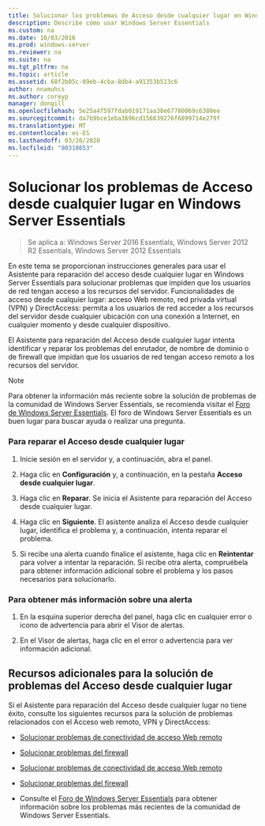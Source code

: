 ```yaml
---
title: Solucionar los problemas de Acceso desde cualquier lugar en Windows Server Essentials
description: Describe cómo usar Windows Server Essentials
ms.custom: na
ms.date: 10/03/2016
ms.prod: windows-server
ms.reviewer: na
ms.suite: na
ms.tgt_pltfrm: na
ms.topic: article
ms.assetid: 68f2b05c-09eb-4cba-8db4-a91353b513c6
author: nnamuhcs
ms.author: coreyp
manager: dongill
ms.openlocfilehash: 5e25a4f597fdab019171aa38e67780069c6380ee
ms.sourcegitcommit: da7b9bce1eba369bcd156639276f6899714e279f
ms.translationtype: MT
ms.contentlocale: es-ES
ms.lasthandoff: 03/26/2020
ms.locfileid: "80318653"
---
```

# <a name="troubleshoot-anywhere-access-in-windows-server-essentials"></a>Solucionar los problemas de Acceso desde cualquier lugar en Windows Server Essentials

>Se aplica a: Windows Server 2016 Essentials, Windows Server 2012 R2 Essentials, Windows Server 2012 Essentials

En este tema se proporcionan instrucciones generales para usar el Asistente para reparación del acceso desde cualquier lugar en Windows Server Essentials para solucionar problemas que impiden que los usuarios de red tengan acceso a los recursos del servidor. Funcionalidades de acceso desde cualquier lugar: acceso Web remoto, red privada virtual (VPN) y DirectAccess: permita a los usuarios de red acceder a los recursos del servidor desde cualquier ubicación con una conexión a Internet, en cualquier momento y desde cualquier dispositivo.  
  
 El Asistente para reparación del Acceso desde cualquier lugar intenta identificar y reparar los problemas del enrutador, de nombre de dominio o de firewall que impidan que los usuarios de red tengan acceso remoto a los recursos del servidor.  
  
> [!NOTE]
>  Para obtener la información más reciente sobre la solución de problemas de la comunidad de Windows Server Essentials, se recomienda visitar el [Foro de Windows Server Essentials](https://social.technet.microsoft.com/Forums/winserveressentials/threads). El foro de Windows Server Essentials es un buen lugar para buscar ayuda o realizar una pregunta.  
  
### <a name="to-repair-anywhere-access"></a>Para reparar el Acceso desde cualquier lugar  
  
1.  Inicie sesión en el servidor y, a continuación, abra el panel.  
  
2.  Haga clic en **Configuración** y, a continuación, en la pestaña **Acceso desde cualquier lugar**.  
  
3.  Haga clic en **Reparar**. Se inicia el Asistente para reparación del Acceso desde cualquier lugar.  
  
4.  Haga clic en **Siguiente**. El asistente analiza el Acceso desde cualquier lugar, identifica el problema y, a continuación, intenta reparar el problema.  
  
5.  Si recibe una alerta cuando finalice el asistente, haga clic en **Reintentar** para volver a intentar la reparación. Si recibe otra alerta, compruébela para obtener información adicional sobre el problema y los pasos necesarios para solucionarlo.  
  
### <a name="to-get-more-information-about-an-alert"></a>Para obtener más información sobre una alerta  
  
1.  En la esquina superior derecha del panel, haga clic en cualquier error o icono de advertencia para abrir el Visor de alertas.  
  
2.  En el Visor de alertas, haga clic en el error o advertencia para ver información adicional.  
  
## <a name="additional-troubleshooting-for-anywhere-access"></a>Recursos adicionales para la solución de problemas del Acceso desde cualquier lugar  
 Si el Asistente para reparación del Acceso desde cualquier lugar no tiene éxito, consulte los siguientes recursos para la solución de problemas relacionados con el Acceso web remoto, VPN y DirectAccess:  
  

-   [Solucionar problemas de conectividad de acceso Web remoto](Troubleshoot-Remote-Web-Access-connectivity-in-Windows-Server-Essentials.md)  
  
-   [Solucionar problemas del firewall](Troubleshoot-your-firewall-in-Windows-Server-Essentials.md)  

-   [Solucionar problemas de conectividad de acceso Web remoto](../support/Troubleshoot-Remote-Web-Access-connectivity-in-Windows-Server-Essentials.md)  
  
-   [Solucionar problemas del firewall](../support/Troubleshoot-your-firewall-in-Windows-Server-Essentials.md)  

  
-   Consulte el [Foro de Windows Server Essentials](https://social.technet.microsoft.com/Forums/winserveressentials/threads) para obtener información sobre los problemas más recientes de la comunidad de Windows Server Essentials.
